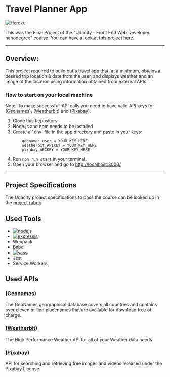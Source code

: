 # Travel Planner App
![Heroku](https://pyheroku-badge.herokuapp.com/?app=travel-app-fend21&style=plastic)

This was the Final Project of the "Udacity - Front End Web Developer nanodegree" course. You can have a look at this project [here](https://travel-app-fend21.herokuapp.com/).

<hr>

## Overview:

This project required to build out a travel app that, at a minimum, obtains a desired trip location & date from the user, and displays weather and an image of the location using information obtained from external APIs.

### How to start on your local machine

Note: To make successfull API calls you need to have valid API keys for ([Geonames](http://www.geonames.org/)), ([Weatherbit](https://www.weatherbit.io/)) and ([Pixabay](https://pixabay.com/api/docs/)).

1. Clone this Repository
2. Node.js and npm needs to be installed
3. Create a '.env' file in the app directory and paste in your keys:
    ```
        geonames_user = YOUR_KEY_HERE
        weatherbit_APIKEY = YOUR_KEY_HERE
        pixabay_APIKEY = YOUR_KEY_HERE

    ```
4. Run `npm run start` in your terminal.
5. Open your browser and go to [http://localhost:3000/](http://localhost:3000/)

<hr>

## Project Specifications

The Udacity project specifications to pass the course can be looked up in the [project rubric](https://review.udacity.com/#!/rubrics/2669/view).


## Used Tools

- [![nodejs](https://img.shields.io/badge/Node.js-339933?style=for-the-badge&logo=nodedotjs&logoColor=white)](https://github.com/NaNaFoNo)
- [![expressjs](https://img.shields.io/badge/Express.js-000000?style=for-the-badge&logo=express&logoColor=white)](https://github.com/NaNaFoNo)
- Webpack
- Babel
- [![sass](https://img.shields.io/badge/Sass-CC6699?style=for-the-badge&logo=sass&logoColor=white)](https://github.com/NaNaFoNo)
- Jest
- Service Workers

## Used APIs

### ([Geonames](http://www.geonames.org/))

The GeoNames geographical database covers all countries and contains over eleven million placenames that are available for download free of charge.

### ([Weatherbit](https://www.weatherbit.io/))

The High Performance Weather API for all of your Weather data needs.

### ([Pixabay](https://pixabay.com/api/docs/))

API for searching and retrieving free images and videos released under the Pixabay License.
